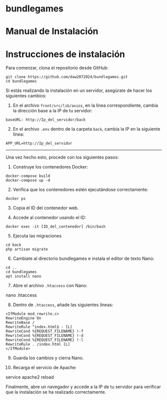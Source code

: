 # bundlegames
# Manual de Instalación

# Instrucciones de instalación

Para comenzar, clona el repositorio desde GitHub:
```plaintext
git clone https://github.com/daw2072024/bundlegames.git
cd bundlegames
```
Si estás realizando la instalación en un servidor, asegúrate de hacer los siguientes cambios:

1. En el archivo `front/src/lib/axios`, en la línea correspondiente, cambia la dirección base a la IP de tu servidor:
```plaintext
baseURL: http://Ip_del_servidor/back
```
2. En el archivo `.env` dentro de la carpeta `back`, cambia la IP en la siguiente línea:
```plaintext
APP_URL=http://Ip_del_servidor
```
---

Una vez hecho esto, procede con los siguientes pasos:

1. Construye los contenedores Docker:
```plaintext
docker-compose build
docker-compose up -d
```
2. Verifica que los contenedores estén ejecutándose correctamente:
```plaintext
docker ps
```
3. Copia el ID del contenedor web.

4. Accede al contenedor usando el ID:
```plaintext
docker exec -it [ID_del_contenedor] /bin/bash
```
5. Ejecuta las migraciones
```plaintext
cd back
php artisan migrate
```

6. Cambiate al directorio bundlegames e instala el editor de texto Nano:
```plaintext
cd ..
cd bundlegames
apt install nano
```
7. Abre el archivo `.htaccess` con Nano:

nano .htaccess

8. Dentro de `.htaccess`, añade las siguientes líneas:
```plaintext
<IfModule mod_rewrite.c>
RewriteEngine On
RewriteBase /
RewriteRule ^index.html$ - [L]
RewriteCond %{REQUEST_FILENAME} !-f
RewriteCond %{REQUEST_FILENAME} !-d
RewriteCond %{REQUEST_FILENAME} !-l
RewriteRule . /index.html [L]
</IfModule>
```

9. Guarda los cambios y cierra Nano.

10. Recarga el servicio de Apache:

service apache2 reload

Finalmente, abre un navegador y accede a la IP de tu servidor para verificar que la instalación se ha realizado correctamente.

